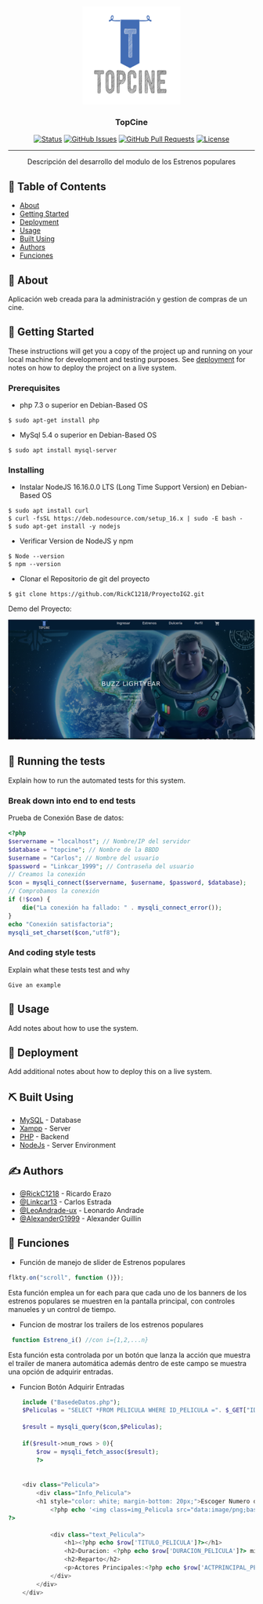 <p align="center">
  <a href="" rel="noopener">
 <img width=200px height=200px src="resources/imagenes/logo-TopCine.png" alt="Project logo"></a>
</p>

<h3 align="center">TopCine</h3>

<div align="center">

[![Status](https://img.shields.io/badge/status-active-success.svg)]()
[![GitHub Issues](https://img.shields.io/github/issues/kylelobo/The-Documentation-Compendium.svg)](https://github.com/RickC1218/ProyectoIG2/issues)
[![GitHub Pull Requests](https://img.shields.io/github/issues-pr/kylelobo/The-Documentation-Compendium.svg)](https://github.com/RickC1218/ProyectoIG2/pulls)
[![License](https://img.shields.io/badge/license-GPL-blue.svg)](/LICENSE)

</div>

---

<p align="center"> Descripción del desarrollo del modulo de los Estrenos populares
    <br> 
</p>

## 📝 Table of Contents

- [About](#about)
- [Getting Started](#getting_started)
- [Deployment](#deployment)
- [Usage](#usage)
- [Built Using](#built_using)
- [Authors](#authors)
- [Funciones](#Funciones)

## 🧐 About <a name = "about"></a>

Aplicación web creada para la administración y gestion de compras de un cine. 

## 🏁 Getting Started <a name = "getting_started"></a>

These instructions will get you a copy of the project up and running on your local machine for development and testing purposes. See [deployment](#deployment) for notes on how to deploy the project on a live system.

### Prerequisites


- php 7.3 o superior en Debian-Based OS
```
$ sudo apt-get install php
```
- MySql 5.4 o superior en Debian-Based OS
```
$ sudo apt install mysql-server
```

### Installing

- Instalar NodeJS 16.16.0.0 LTS (Long Time Support Version) en Debian-Based OS 

```
$ sudo apt install curl
$ curl -fsSL https://deb.nodesource.com/setup_16.x | sudo -E bash -
$ sudo apt-get install -y nodejs
```

- Verificar Version de NodeJS y npm

```
$ Node --version
$ npm --version
```
- Clonar el Repositorio de git del proyecto

```
$ git clone https://github.com/RickC1218/ProyectoIG2.git
```
Demo del Proyecto:

![Image text](./recursos/imagenes/Demo.png)

## 🔧 Running the tests <a name = "tests"></a>

Explain how to run the automated tests for this system.

### Break down into end to end tests

Prueba de Conexión Base de datos:

```php
<?php
$servername = "localhost"; // Nombre/IP del servidor
$database = "topcine"; // Nombre de la BBDD
$username = "Carlos"; // Nombre del usuario
$password = "Linkcar_1999"; // Contraseña del usuario
// Creamos la conexión
$con = mysqli_connect($servername, $username, $password, $database);
// Comprobamos la conexión
if (!$con) {
    die("La conexión ha fallado: " . mysqli_connect_error());
}
echo "Conexión satisfactoria";
mysqli_set_charset($con,"utf8");
```

### And coding style tests

Explain what these tests test and why

```
Give an example
```

## 🎈 Usage <a name="usage"></a>

Add notes about how to use the system.

## 🚀 Deployment <a name = "deployment"></a>

Add additional notes about how to deploy this on a live system.

## ⛏️ Built Using <a name = "built_using"></a>

- [MySQL](https://www.mysql.com/) - Database
- [Xampp](https://www.apachefriends.org/) - Server
- [PHP](https://www.php.net/manual/es/index.php) - Backend
- [NodeJs](https://nodejs.org/en/) - Server Environment

## ✍️ Authors <a name = "authors"></a>

- [@RickC1218](https://github.com/RickC1218) - Ricardo Erazo
- [@Linkcar13](https://github.com/Linkcar13) - Carlos Estrada
- [@LeoAndrade-ux](https://github.com/LeoAndrade-ux) - Leonardo Andrade
- [@AlexanderG1999](https://github.com/AlexanderG1999) - Alexander Guillin


## 🎉 Funciones <a name = "Funciones"></a>

- Función de manejo de slider de Estrenos populares
```js
flkty.on("scroll", function ()});
```
Esta función emplea un for each para que cada uno de los banners de los estrenos populares se muestren en la pantalla principal, con controles manueles y un control de tiempo.

- Funcion de mostrar los trailers de los estrenos populares
```js
 function Estreno_i() //con i={1,2,...n}
```
Esta función esta controlada por un botón que lanza la acción que muestra el trailer de manera automática además dentro de este campo se muestra una opción de adquirir entradas.

- Funcion Botón Adquirir Entradas
```php
    include ("BasedeDatos.php");
    $Peliculas = "SELECT *FROM PELICULA WHERE ID_PELICULA =". $_GET["ID"].";"; //Se extrae la información de las peliculas de la base de datos.

    $result = mysqli_query($con,$Peliculas);
    
    if($result->num_rows > 0){
        $row = mysqli_fetch_assoc($result);
        ?>        
        

    <div class="Pelicula">
        <div class="Info_Pelicula">
        <h1 style="color: white; margin-bottom: 20px;">Escoger Numero de Entradas</h1>
            <?php echo '<img class=img_Pelicula src="data:image/png;base64,'.base64_encode($row['IMAGEN_PELICULA']).'"/>';}
?>
 
            <div class="text_Pelicula">
                <h1><?php echo $row['TITULO_PELICULA']?></h1>
                <h2>Duracion: <?php echo $row['DURACION_PELICULA']?> minutos </h2>
                <h2>Reparto</h2>
                <p>Actores Principales:<?php echo $row['ACTPRINCIPAL_PELICULA']?> <br> Actores Secundarios:<?php echo $row['ACTSECUNDARIOS_PELICULAS']?> </p> //Se muestra toda la información de las peliculas (incluidos horarios y fechas)
            </div>
        </div>
    </div>
```